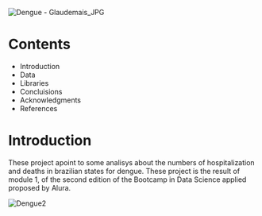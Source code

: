 ![Dengue - Glaudemais_JPG](https://user-images.githubusercontent.com/84024639/120666112-b8ba7a80-c462-11eb-985a-10d5a483fa93.jpg)
# Contents
* Introduction
* Data
* Libraries
* Concluisions
* Acknowledgments
* References

# **Introduction**

These project apoint to some analisys about the numbers of hospitalization and deaths in brazilian states for dengue. These project is the result of module 1, of the second edition of the Bootcamp in Data Science applied proposed by Alura.

![Dengue2](https://user-images.githubusercontent.com/84024639/120575832-23829c00-c3f8-11eb-837a-9b890cc1ef74.jpg)
